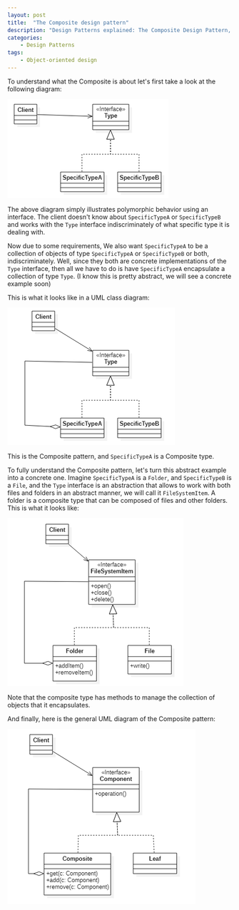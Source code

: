 ```yaml
---
layout: post
title:  "The Composite design pattern"
description: "Design Patterns explained: The Composite Design Pattern, with example code and diagrams"
categories: 
    - Design Patterns
tags:
    - Object-oriented design
---
```


To understand what the Composite is about let's first take a look at the following diagram:

![Example of polymorphism](/images/blog/design-patterns-composite/design_patterns_composite_diagram_1.png)

The above diagram simply illustrates polymorphic behavior using an interface. The client doesn't know about `SpecificTypeA` or `SpecificTypeB` and works with the `Type` interface indiscriminately of what specific type it is dealing with.

Now due to some requirements, We also want `SpecificTypeA` to be a collection of objects of type `SpecificTypeA` or `SpecificTypeB` or both, indiscriminately. Well, since they both are concrete implementations of the `Type` interface, then all we have  to do is have `SpecificTypeA` encapsulate a collection of type `Type`. (I know this is pretty abstract, we will see a concrete example soon) 

This is what it looks like in a UML class diagram:

![Composite design example 1](/images/blog/design-patterns-composite/design_patterns_composite_diagram_2.png)

This is the Composite pattern, and `SpecificTypeA` is a Composite type.

To fully understand the Composite pattern, let's turn this abstract example into a concrete one.
Imagine `SpecificTypeA` is a `Folder`, and `SpecificTypeB` is a `File`, and the `Type` interface is an abstraction that allows to work with both files and folders in an abstract manner, we will call it `FileSystemItem`. A folder is a composite type that can be composed of files and other folders. This is what it looks like:

![Composite design example 2](/images/blog/design-patterns-composite/design_patterns_composite_diagram_3.png)

 Note that the composite type has methods to manage the collection of objects that it encapsulates.

And finally, here is the general UML diagram of the Composite pattern:

![Composite design diagram](/images/blog/design-patterns-composite/design_patterns_composite_diagram_4.png)
